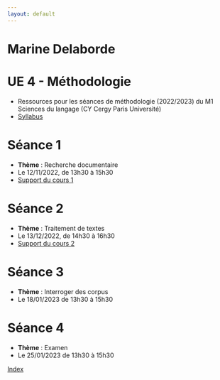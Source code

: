 ```yaml
---
layout: default
---
```


#  Marine Delaborde

# UE 4 - Méthodologie
- Ressources pour les séances de méthodologie (2022/2023) du M1 Sciences du langage (CY Cergy Paris Université)
- [Syllabus](files/cours/methodologie/Syllabus-Methodologie-22-23.pdf)

# Séance 1
- **Thème** : Recherche documentaire
- Le 12/11/2022, de 13h30 à 15h30
- [Support du cours 1](files/cours/methodologie/METHODOLOGIE-Seance1-MD-2022.pdf)

# Séance 2
- **Thème** : Traitement de textes
- Le 13/12/2022, de 14h30 à 16h30
- [Support du cours 2](files/cours/methodologie/METHODOLOGIE-Seance2-MD-2022.pdf)

# Séance 3
- **Thème** : Interroger des corpus
- Le 18/01/2023 de 13h30 à 15h30

# Séance 4
- **Thème** : Examen
- Le 25/01/2023 de 13h30 à 15h30

[Index](./)